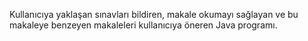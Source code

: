 Kullanıcıya yaklaşan sınavları bildiren, makale okumayı sağlayan ve bu makaleye benzeyen makaleleri kullanıcıya öneren Java programı.
